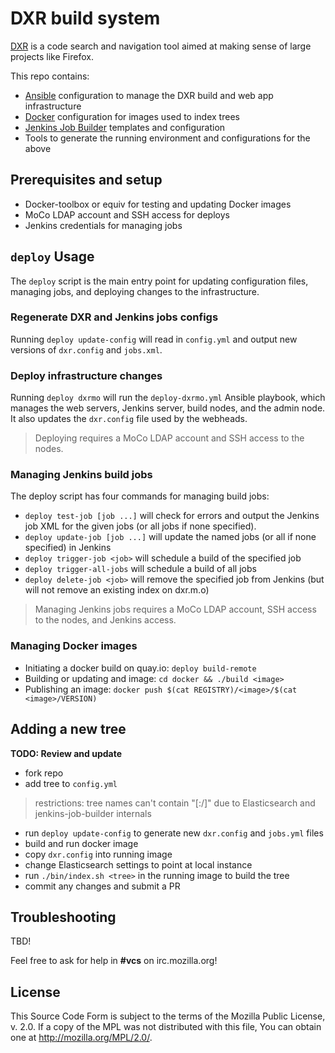 # DXR build system

[DXR](https://github.com/mozilla/dxr) is a code search and navigation tool aimed at making sense of large projects like Firefox.

This repo contains:

 - [Ansible](https://github.com/ansible/ansible) configuration to manage the DXR build and web app infrastructure
 - [Docker](https://www.docker.com/) configuration for images used to index trees
 - [Jenkins Job Builder](http://docs.openstack.org/infra/jenkins-job-builder/) templates and configuration
 - Tools to generate the running environment and configurations for the above

## Prerequisites and setup
- Docker-toolbox or equiv for testing and updating Docker images
- MoCo LDAP account and SSH access for deploys
- Jenkins credentials for managing jobs

## `deploy` Usage
The `deploy` script is the main entry point for updating configuration files, managing jobs, and deploying changes to the infrastructure.  

### Regenerate DXR and Jenkins jobs configs
Running `deploy update-config` will read in `config.yml` and output new versions of `dxr.config` and `jobs.xml`. 


### Deploy infrastructure changes
Running `deploy dxrmo` will run the `deploy-dxrmo.yml` Ansible playbook, which manages the web servers, Jenkins server, build nodes, and the admin node. It also updates the `dxr.config` file used by the webheads.

> Deploying requires a MoCo LDAP account and SSH access to the nodes.

### Managing Jenkins build jobs
The deploy script has four commands for managing build jobs:

 - `deploy test-job [job ...]` will check for errors and output the Jenkins job XML for the given jobs (or all jobs if none specified).
 - `deploy update-job [job ...]` will update the named jobs (or all if none specified) in Jenkins
 - `deploy trigger-job <job>` will schedule a build of the specified job
 - `deploy trigger-all-jobs` will schedule a build of all jobs
 - `deploy delete-job <job>` will remove the specified job from Jenkins (but will not remove an existing index on dxr.m.o)

> Managing Jenkins jobs requires a MoCo LDAP account, SSH access to the nodes, and Jenkins access.

### Managing Docker images

 - Initiating a docker build on quay.io: `deploy build-remote`
 - Building or updating and image: `cd docker && ./build <image>`
 - Publishing an image: `docker push $(cat REGISTRY)/<image>/$(cat <image>/VERSION)`

## Adding a new tree
**TODO: Review and update**

- fork repo
- add tree to `config.yml`
>restrictions: tree names can't contain "[:/]" due to Elasticsearch and jenkins-job-builder internals

- run `deploy update-config` to generate new `dxr.config` and `jobs.yml` files
- build and run docker image
- copy `dxr.config` into running image
- change Elasticsearch settings to point at local instance
- run `./bin/index.sh <tree>` in the running image to build the tree
- commit any changes and submit a PR



## Troubleshooting
TBD!

Feel free to ask for help in **#vcs** on irc.mozilla.org!



## License

This Source Code Form is subject to the terms of the Mozilla Public
License, v. 2.0. If a copy of the MPL was not distributed with this
file, You can obtain one at http://mozilla.org/MPL/2.0/.

